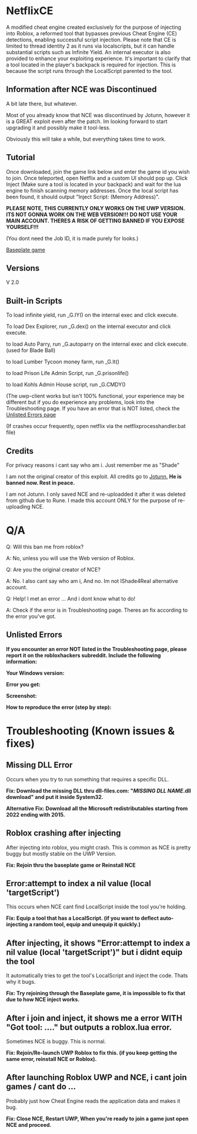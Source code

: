 # NetflixCE

A modified cheat engine created exclusively for the purpose of injecting into Roblox, a reformed tool that bypasses previous Cheat Engine (CE) detections, enabling successful script injection. Please note that CE is limited to thread identity 2 as it runs via localscripts, but it can handle substantial scripts such as Infinite Yield. An internal executor is also provided to enhance your exploiting experience. It's important to clarify that a tool located in the player's backpack is required for injection. This is because the script runs through the LocalScript parented to the tool.

## Information after NCE was Discontinued

A bit late there, but whatever.

Most of you already know that NCE was discontinued by Jotunn,  however it is a GREAT exploit even after the patch. Im looking forward to start upgrading it and possibly make it tool-less.

Obviously this will take a while, but everything takes time to work.

## Tutorial

Once downloaded, join the game link below and enter the game id you wish to join. Once teleported, open Netflix and a custom UI should pop up. Click Inject (Make sure a tool is located in your backpack) and wait for the lua engine to finish scanning memory addresses. Once the local script has been found, it should output "Inject Script: (Memory Address)".

**PLEASE NOTE, THIS CURRENTLY ONLY WORKS ON THE UWP VERSION. ITS NOT GONNA WORK ON THE WEB VERSION!!!**
**DO NOT USE YOUR MAIN ACCOUNT. THERES A RISK OF GETTING BANNED IF YOU EXPOSE YOURSELF!!!**

(You dont need the Job ID, it is made purely for looks.)
 
[Baseplate game](https://www.roblox.com/games/15401559973/RC1)

## Versions

V 2.0

## Built-in Scripts

To load infinite yield, run _G.IY() on the internal exec and click execute.

To load Dex Explorer, run _G.dex() on the internal executor and click execute.

to load Auto Parry, run _G.autoparry on the internal exec and click execute. (used for Blade Ball)

to load Lumber Tycoon money farm, run _G.lt()

to load Prison Life Admin Script, run _G.prisonlife()

to load Kohls Admin House script, run _G.CMDY()

(The uwp-client works but isn't 100% functional, your experience may be different but if you do experience any problems, look into the Troubleshooting page. If you have an error that is NOT listed, check the [Unlisted Errors page](https://github.com/IShade4Real/NetflixCE/?tab=readme-ov-file#unlisted-errors)

(If crashes occur frequently, open netflix via the netflixprocesshandler.bat file)

## Credits

For privacy reasons i cant say who am i. Just remember me as "Shade"

I am not the original creator of this exploit. All credits go to [Jotunn.](https://github.com/IShade4ReaI) **He is banned now. Rest in peace.**

I am not Jotunn. I only saved NCE and re-uploadded it after it was deleted from github due to Rune. I made this account ONLY for the purpose of re-uploading NCE.

# Q/A

Q: Will this ban me from roblox?

A: No, unless you will use the Web version of Roblox.


Q: Are you the original creator of NCE?

A: No. I also cant say who am i, And no. Im not IShade4ReaI alternative account.


Q: Help! I met an error ... And i dont know what to do!

A: Check if the error is in Troubleshooting page. Theres an fix according to the error you've got.

## Unlisted Errors

**If you encounter an error NOT listed in the Troubleshooting page, please report it on the robloxhackers subreddit. Include the following information:**


**Your Windows version:**

**Error you get:**

**Screenshot:**

**How to reproduce the error (step by step):**

# Troubleshooting (Known issues & fixes)

## Missing DLL Error

Occurs when you try to run something that requires a specific DLL.

**Fix: Download the missing DLL thru dll-files.com: "*MISSING DLL NAME*.dll download" and put it inside System32.**

**Alternative Fix: Download all the Microsoft redistributables starting from 2022 ending with 2015.**

## Roblox crashing after injecting

After injecting into roblox, you might crash. This is common as NCE is pretty buggy but mostly stable on the UWP Version.

**Fix: Rejoin thru the baseplate game or Reinstall NCE**

## Error:attempt to index a nil value (local 'targetScript')

This occurs when NCE cant find LocalScript inside the tool you're holding.

**Fix: Equip a tool that has a LocalScript. (if you want to deflect auto-injecting a random tool, equip and unequip it quickly.)**

## After injecting, it shows "Error:attempt to index a nil value (local 'targetScript')" but i didnt equip the tool

It automatically tries to get the tool's LocalScript and inject the code. Thats why it bugs.

**Fix: Try rejoining through the Baseplate game, it is impossible to fix that due to how NCE inject works.**

## After i join and inject, it shows me a error WITH "Got tool: ...." but outputs a roblox.lua error.

Sometimes NCE is buggy. This is normal.

**Fix: Rejoin/Re-launch UWP Roblox to fix this. (if you keep getting the same error, reinstall NCE or Roblox).**

## After launching Roblox UWP and NCE, i cant join games / cant do ...

Probably just how Cheat Engine reads the application data and makes it bug.

**Fix: Close NCE, Restart UWP, When you're ready to join a game just open NCE and proceed.**
